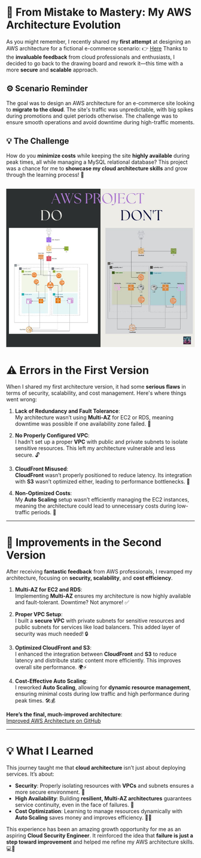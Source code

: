 # 🌟 **From Mistake to Mastery: My AWS Architecture Evolution** 
As you might remember, I recently shared my **first attempt** at designing an AWS architecture for a fictional e-commerce scenario: 
👉 [Here](https://www.linkedin.com/posts/kenza-s-cyber-cloud_aws-cloud-scalability-activity-7249739409011412992-oJyu?utm_source=share&utm_medium=member_desktop) 
Thanks to the **invaluable feedback** from cloud professionals and enthusiasts, I decided to go back to the drawing board and rework it—this time with a more **secure** and **scalable** approach. 
## ⚙️ **Scenario Reminder** 
The goal was to design an AWS architecture for an e-commerce site looking to **migrate to the cloud**. The site's traffic was unpredictable, with big spikes during promotions and quiet periods otherwise. The challenge was to ensure smooth operations and avoid downtime during high-traffic moments. 
## 💡 **The Challenge** 
How do you **minimize costs** while keeping the site **highly available** during peak times, all while managing a MySQL relational database? This project was a chance for me to **showcase my cloud architecture skills** and grow through the learning process! 🚀 

![AWS Project LinkedIn](Diagram%20AWS/aws%20project%20linkedin.jpg)
---

# ⚠️ **Errors in the First Version**  
When I shared my first architecture version, it had some **serious flaws** in terms of security, scalability, and cost management. Here's where things went wrong:

1. **Lack of Redundancy and Fault Tolerance**:  
   My architecture wasn’t using **Multi-AZ** for EC2 or RDS, meaning downtime was possible if one availability zone failed. 🚫

2. **No Properly Configured VPC**:  
   I hadn’t set up a proper **VPC** with public and private subnets to isolate sensitive resources. This left my architecture vulnerable and less secure. 🔓

3. **CloudFront Misused**:  
   **CloudFront** wasn’t properly positioned to reduce latency. Its integration with **S3** wasn’t optimized either, leading to performance bottlenecks. 🚦

4. **Non-Optimized Costs**:  
   My **Auto Scaling** setup wasn’t efficiently managing the EC2 instances, meaning the architecture could lead to unnecessary costs during low-traffic periods. 💸

---

# 🔄 **Improvements in the Second Version**  
After receiving **fantastic feedback** from AWS professionals, I revamped my architecture, focusing on **security, scalability**, and **cost efficiency**.

1. **Multi-AZ for EC2 and RDS**:  
   Implementing **Multi-AZ** ensures my architecture is now highly available and fault-tolerant. Downtime? Not anymore! ✅

2. **Proper VPC Setup**:  
   I built a **secure VPC** with private subnets for sensitive resources and public subnets for services like load balancers. This added layer of security was much needed! 🔒

3. **Optimized CloudFront and S3**:  
   I enhanced the integration between **CloudFront** and **S3** to reduce latency and distribute static content more efficiently. This improves overall site performance. 🌍⚡

4. **Cost-Effective Auto Scaling**:  
   I reworked **Auto Scaling**, allowing for **dynamic resource management**, ensuring minimal costs during low traffic and high performance during peak times. 🛠️💰

**Here’s the final, much-improved architecture**:  
[Improved AWS Architecture on GitHub](https://github.com/Kzax01/AWS-Architecture-Projects/blob/main/Project%201%20-%20AWS.md)

---

# 💡 **What I Learned**  
This journey taught me that **cloud architecture** isn’t just about deploying services. It’s about:

- **Security**: Properly isolating resources with **VPCs** and subnets ensures a more secure environment. 🔐
- **High Availability**: Building **resilient, Multi-AZ architectures** guarantees service continuity, even in the face of failures. 💪
- **Cost Optimization**: Learning to manage resources dynamically with **Auto Scaling** saves money and improves efficiency. 🧠💡

This experience has been an amazing growth opportunity for me as an aspiring **Cloud Security Engineer**. It reinforced the idea that **failure is just a step toward improvement** and helped me refine my AWS architecture skills. 💻🚀
